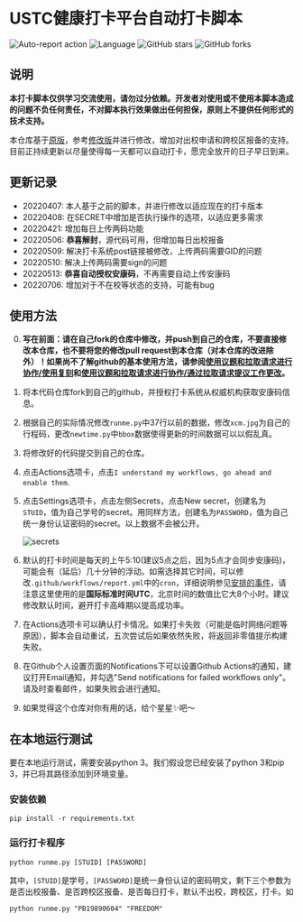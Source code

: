 # USTC健康打卡平台自动打卡脚本

![Auto-report action](https://github.com/cyzkrau/AutoDailyReport-For-USTC/workflows/Auto-report%20action/badge.svg?branch=master)
![Language](https://img.shields.io/badge/language-Python3-yellow.svg)
![GitHub stars](https://img.shields.io/github/stars/cyzkrau/AutoDailyReport-For-USTC)
![GitHub forks](https://img.shields.io/github/forks/cyzkrau/AutoDailyReport-For-USTC)

## 说明

**本打卡脚本仅供学习交流使用，请勿过分依赖。开发者对使用或不使用本脚本造成的问题不负任何责任，不对脚本执行效果做出任何担保，原则上不提供任何形式的技术支持。**

本仓库基于[原版](https://github.com/xbb1973/USTC-ncov-AutoReport)，参考[修改版](https://github.com/Kobe972/USTC-ncov-AutoReport)并进行修改，增加对出校申请和跨校区报备的支持。目前正持续更新以尽量使得每一天都可以自动打卡，愿完全放开的日子早日到来。

## 更新记录

- 20220407: 本人基于之前的脚本，并进行修改以适应现在的打卡版本
- 20220408: 在SECRET中增加是否执行操作的选项，以适应更多需求
- 20220421: 增加每日上传两码功能
- 20220506: **恭喜解封**，源代码可用，但增加每日出校报备
- 20220509: 解决打卡系统post链接被修改，上传两码需要GID的问题
- 20220510: 解决上传两码需要sign的问题
- 20220513: **恭喜自动授权安康码**，不再需要自动上传安康码
- 20220706: 增加对于不在校等状态的支持，可能有bug

## 使用方法

0. **写在前面：请在自己fork的仓库中修改，并push到自己的仓库，不要直接修改本仓库，也不要将您的修改pull request到本仓库（对本仓库的改进除外）！如果尚不了解github的基本使用方法，请参阅[使用议题和拉取请求进行协作/使用复刻](https://docs.github.com/cn/github/collaborating-with-issues-and-pull-requests/working-with-forks)和[使用议题和拉取请求进行协作/通过拉取请求提议工作更改](https://docs.github.com/cn/github/collaborating-with-issues-and-pull-requests/proposing-changes-to-your-work-with-pull-requests)。**

1. 将本代码仓库fork到自己的github，并授权打卡系统从权威机构获取安康码信息。

2. 根据自己的实际情况修改`runme.py`中37行以前的数据，修改`xcm.jpg`为自己的行程码，更改`newtime.py`中<code>bbox</code>数据使得更新的时间数据可以以假乱真。

3. 将修改好的代码提交到自己的仓库。

4. 点击Actions选项卡，点击`I understand my workflows, go ahead and enable them`.

5. 点击Settings选项卡，点击左侧Secrets，点击New secret，创建名为`STUID`，值为自己学号的secret。用同样方法，创建名为`PASSWORD`，值为自己统一身份认证密码的secret。以上数据不会被公开。

   ![secrets](imgs/image-20200826215037042.png)

6. 默认的打卡时间是每天的上午5:10(建议5点之后，因为5点才会同步安康码)，可能会有（延后）几十分钟的浮动。如需选择其它时间，可以修改`.github/workflows/report.yml`中的`cron`，详细说明参见[安排的事件](https://docs.github.com/cn/actions/reference/events-that-trigger-workflows#scheduled-events)，请注意这里使用的是**国际标准时间UTC**，北京时间的数值比它大8个小时。建议修改默认时间，避开打卡高峰期以提高成功率。

7. 在Actions选项卡可以确认打卡情况。如果打卡失败（可能是临时网络问题等原因），脚本会自动重试，五次尝试后如果依然失败，将返回非零值提示构建失败。

8. 在Github个人设置页面的Notifications下可以设置Github Actions的通知，建议打开Email通知，并勾选"Send notifications for failed workflows only"。请及时查看邮件，如果失败会进行通知。

9. 如果觉得这个仓库对你有用的话，给个星星✨吧～

## 在本地运行测试

要在本地运行测试，需要安装python 3。我们假设您已经安装了python 3和pip 3，并已将其路径添加到环境变量。

### 安装依赖

```shell
pip install -r requirements.txt
```

### 运行打卡程序

```shell
python runme.py [STUID] [PASSWORD]
```
其中，`[STUID]`是学号，`[PASSWORD]`是统一身份认证的密码明文，剩下三个参数为是否出校报备、是否跨校区报备、是否每日打卡，默认不出校，跨校区，打卡。如
```shell
python runme.py "PB19890604" "FREEDOM"
```
